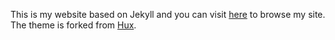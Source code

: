 This is my website based on Jekyll and you can visit [here](http://scalpel.xyz/) to browse my site.  
The theme is forked from [Hux](https://github.com/Huxpro/huxblog-boilerplate).

